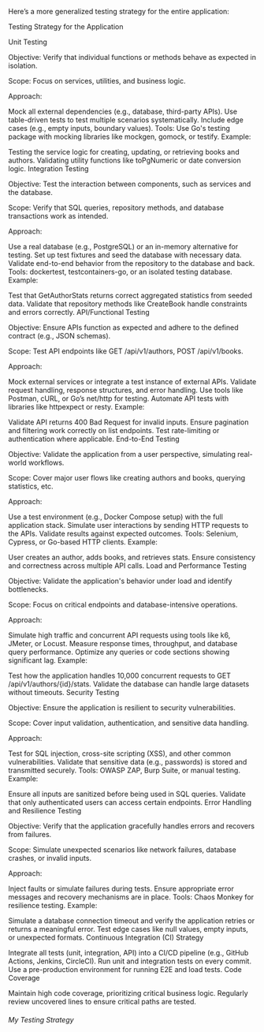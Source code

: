 Here’s a more generalized testing strategy for the entire application:

Testing Strategy for the Application

Unit Testing

Objective: Verify that individual functions or methods behave as expected in isolation.

Scope: Focus on services, utilities, and business logic.

Approach:

Mock all external dependencies (e.g., database, third-party APIs).
Use table-driven tests to test multiple scenarios systematically.
Include edge cases (e.g., empty inputs, boundary values).
Tools: Use Go's testing package with mocking libraries like mockgen, gomock, or testify.
Example:

Testing the service logic for creating, updating, or retrieving books and authors.
Validating utility functions like toPgNumeric or date conversion logic.
Integration Testing

Objective: Test the interaction between components, such as services and the database.

Scope: Verify that SQL queries, repository methods, and database transactions work as intended.

Approach:

Use a real database (e.g., PostgreSQL) or an in-memory alternative for testing.
Set up test fixtures and seed the database with necessary data.
Validate end-to-end behavior from the repository to the database and back.
Tools: dockertest, testcontainers-go, or an isolated testing database.
Example:

Test that GetAuthorStats returns correct aggregated statistics from seeded data.
Validate that repository methods like CreateBook handle constraints and errors correctly.
API/Functional Testing

Objective: Ensure APIs function as expected and adhere to the defined contract (e.g., JSON schemas).

Scope: Test API endpoints like GET /api/v1/authors, POST /api/v1/books.

Approach:

Mock external services or integrate a test instance of external APIs.
Validate request handling, response structures, and error handling.
Use tools like Postman, cURL, or Go’s net/http for testing.
Automate API tests with libraries like httpexpect or resty.
Example:

Validate API returns 400 Bad Request for invalid inputs.
Ensure pagination and filtering work correctly on list endpoints.
Test rate-limiting or authentication where applicable.
End-to-End Testing

Objective: Validate the application from a user perspective, simulating real-world workflows.

Scope: Cover major user flows like creating authors and books, querying statistics, etc.

Approach:

Use a test environment (e.g., Docker Compose setup) with the full application stack.
Simulate user interactions by sending HTTP requests to the APIs.
Validate results against expected outcomes.
Tools: Selenium, Cypress, or Go-based HTTP clients.
Example:

User creates an author, adds books, and retrieves stats.
Ensure consistency and correctness across multiple API calls.
Load and Performance Testing

Objective: Validate the application's behavior under load and identify bottlenecks.

Scope: Focus on critical endpoints and database-intensive operations.

Approach:

Simulate high traffic and concurrent API requests using tools like k6, JMeter, or Locust.
Measure response times, throughput, and database query performance.
Optimize any queries or code sections showing significant lag.
Example:

Test how the application handles 10,000 concurrent requests to GET /api/v1/authors/{id}/stats.
Validate the database can handle large datasets without timeouts.
Security Testing

Objective: Ensure the application is resilient to security vulnerabilities.

Scope: Cover input validation, authentication, and sensitive data handling.

Approach:

Test for SQL injection, cross-site scripting (XSS), and other common vulnerabilities.
Validate that sensitive data (e.g., passwords) is stored and transmitted securely.
Tools: OWASP ZAP, Burp Suite, or manual testing.
Example:

Ensure all inputs are sanitized before being used in SQL queries.
Validate that only authenticated users can access certain endpoints.
Error Handling and Resilience Testing

Objective: Verify that the application gracefully handles errors and recovers from failures.

Scope: Simulate unexpected scenarios like network failures, database crashes, or invalid inputs.

Approach:

Inject faults or simulate failures during tests.
Ensure appropriate error messages and recovery mechanisms are in place.
Tools: Chaos Monkey for resilience testing.
Example:

Simulate a database connection timeout and verify the application retries or returns a meaningful error.
Test edge cases like null values, empty inputs, or unexpected formats.
Continuous Integration (CI) Strategy

Integrate all tests (unit, integration, API) into a CI/CD pipeline (e.g., GitHub Actions, Jenkins, CircleCI).
Run unit and integration tests on every commit.
Use a pre-production environment for running E2E and load tests.
Code Coverage

Maintain high code coverage, prioritizing critical business logic.
Regularly review uncovered lines to ensure critical paths are tested.




###### My Testing Strategy
